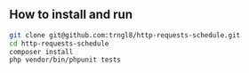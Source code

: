 

## How to install and run 

```bash
git clone git@github.com:trngl8/http-requests-schedule.git
cd http-requests-schedule
composer install
php vendor/bin/phpunit tests
```

